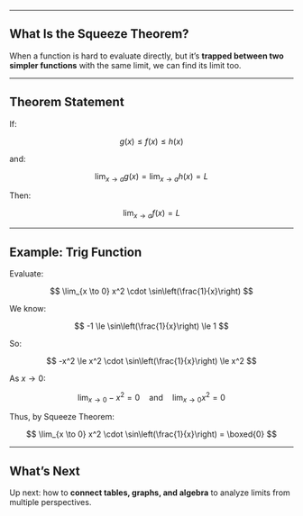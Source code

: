 
---

## What Is the Squeeze Theorem?

When a function is hard to evaluate directly, but it’s **trapped between two simpler functions** with the same limit, we can find its limit too.

---

## Theorem Statement

If:

$$
g(x) \le f(x) \le h(x)
$$

and:

$$
\lim_{x \to a} g(x) = \lim_{x \to a} h(x) = L
$$

Then:

$$
\lim_{x \to a} f(x) = L
$$

---

## Example: Trig Function

Evaluate:

$$
\lim_{x \to 0} x^2 \cdot \sin\left(\frac{1}{x}\right)
$$

We know:

$$
-1 \le \sin\left(\frac{1}{x}\right) \le 1
$$

So:

$$
-x^2 \le x^2 \cdot \sin\left(\frac{1}{x}\right) \le x^2
$$

As $x \to 0$:

$$
\lim_{x \to 0} -x^2 = 0 \quad \text{and} \quad \lim_{x \to 0} x^2 = 0
$$

Thus, by Squeeze Theorem:

$$
\lim_{x \to 0} x^2 \cdot \sin\left(\frac{1}{x}\right) = \boxed{0}
$$

---

## What’s Next

Up next: how to **connect tables, graphs, and algebra** to analyze limits from multiple perspectives.
